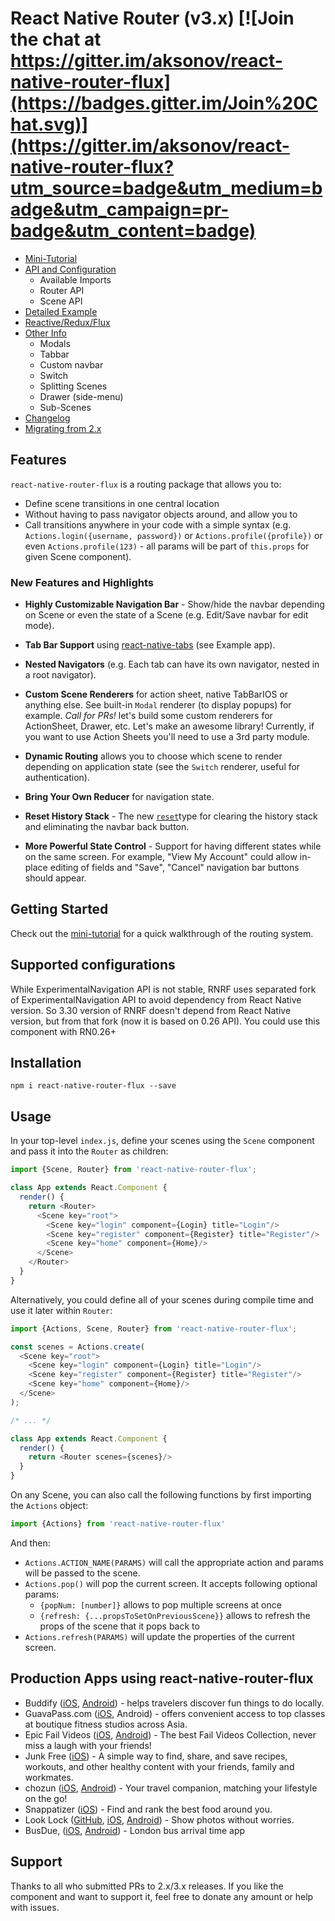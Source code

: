 # React Native Router (v3.x) [![Join the chat at https://gitter.im/aksonov/react-native-router-flux](https://badges.gitter.im/Join%20Chat.svg)](https://gitter.im/aksonov/react-native-router-flux?utm_source=badge&utm_medium=badge&utm_campaign=pr-badge&utm_content=badge)

- [Mini-Tutorial](https://github.com/aksonov/react-native-router-flux/blob/v3/docs/MINI_TUTORIAL.md)
- [API and Configuration](https://github.com/aksonov/react-native-router-flux/blob/v3/docs/API_CONFIGURATION.md)
  - Available Imports
  - Router API
  - Scene API
- [Detailed Example](https://github.com/aksonov/react-native-router-flux/blob/v3/docs/DETAILED_EXAMPLE.md)
- [Reactive/Redux/Flux](https://github.com/aksonov/react-native-router-flux/blob/v3/docs/REDUX_FLUX.md)
- [Other Info](https://github.com/aksonov/react-native-router-flux/blob/v3/docs/OTHER_INFO.md)
  - Modals
  - Tabbar
  - Custom navbar
  - Switch
  - Splitting Scenes
  - Drawer (side-menu)
  - Sub-Scenes
- [Changelog](https://github.com/aksonov/react-native-router-flux/blob/v3/docs/CHANGELOG.md)
- [Migrating from 2.x](https://github.com/aksonov/react-native-router-flux/blob/v3/docs/MIGRATION.md)

## Features

`react-native-router-flux` is a routing package that allows you to:

- Define scene transitions in one central location
- Without having to pass navigator objects around, and allow you to
- Call transitions anywhere in your code with a simple syntax (e.g. `Actions.login({username, password})` or `Actions.profile({profile})` or even `Actions.profile(123)` - all params will be part of `this.props` for given Scene component).

### New Features and Highlights

- **Highly Customizable Navigation Bar** - Show/hide the navbar depending on Scene or even the state of a Scene (e.g. Edit/Save navbar for edit mode).

- **Tab Bar Support** using [react-native-tabs](https://github.com/aksonov/react-native-tabs) (see Example app).

- **Nested Navigators** (e.g. Each tab can have its own navigator, nested in a root navigator).

- **Custom Scene Renderers** for action sheet, native TabBarIOS or anything else. See built-in `Modal` renderer (to display popups) for example. *Call for PRs!* let's build some custom renderers for ActionSheet, Drawer, etc. Let's make an awesome library! Currently, if you want to use Action Sheets you'll need to use a 3rd party module.

- **Dynamic Routing** allows you to choose which scene to render depending on application state (see the `Switch` renderer, useful for authentication).

- **Bring Your Own Reducer** for navigation state.

- **Reset History Stack** - The new [`reset`](https://github.com/aksonov/react-native-router-flux/blob/v3/docs/API_CONFIGURATION.md#scene)type for clearing the history stack and eliminating the navbar back button.

- **More Powerful State Control** - Support for having different states while on the same screen. For example, "View My Account" could allow in-place editing of fields and "Save", "Cancel" navigation bar buttons should appear.

## Getting Started

Check out the [mini-tutorial](https://github.com/aksonov/react-native-router-flux/blob/v3/docs/MINI_TUTORIAL.md) for a quick walkthrough of the routing system.

## Supported configurations

While ExperimentalNavigation API is not stable, RNRF uses separated fork of ExperimentalNavigation API to avoid dependency from React Native version.
So 3.30 version of RNRF doesn't depend from React Native version, but from that fork (now it is based on 0.26 API).
You could use this component with RN0.26+

## Installation
```
npm i react-native-router-flux --save
```

## Usage
In your top-level `index.js`, define your scenes using the `Scene` component and pass it into the `Router` as children:
```js
import {Scene, Router} from 'react-native-router-flux';

class App extends React.Component {
  render() {
    return <Router>
      <Scene key="root">
        <Scene key="login" component={Login} title="Login"/>
        <Scene key="register" component={Register} title="Register"/>
        <Scene key="home" component={Home}/>
      </Scene>
    </Router>
  }
}
```
Alternatively, you could define all of your scenes during compile time and use it later within `Router`:
```js
import {Actions, Scene, Router} from 'react-native-router-flux';

const scenes = Actions.create(
  <Scene key="root">
    <Scene key="login" component={Login} title="Login"/>
    <Scene key="register" component={Register} title="Register"/>
    <Scene key="home" component={Home}/>
  </Scene>
);

/* ... */

class App extends React.Component {
  render() {
    return <Router scenes={scenes}/>
  }
}
```

On any Scene, you can also call the following functions by first importing the `Actions` object:
```js
import {Actions} from 'react-native-router-flux'
```
And then:

* `Actions.ACTION_NAME(PARAMS)` will call the appropriate action and params will be passed to the scene.
* `Actions.pop()` will pop the current screen. It accepts following optional params:
  * `{popNum: [number]}` allows to pop multiple screens at once
  * `{refresh: {...propsToSetOnPreviousScene}}` allows to refresh the props of the scene that it pops back to
* `Actions.refresh(PARAMS)` will update the properties of the current screen.

## Production Apps using react-native-router-flux
+ Buddify ([iOS](https://itunes.apple.com/app/id1149011372), [Android](https://play.google.com/store/apps/details?id=com.buddify)) - helps travelers discover fun things to do locally.
+ GuavaPass.com ([iOS](https://itunes.apple.com/en/app/guavapass-one-pass-fitness/id1050491044?l=en&mt=8), Android) - offers convenient access to top classes at boutique fitness studios across Asia.
+ Epic Fail Videos ([iOS](https://itunes.apple.com/us/app/epic-fail-videos-best-fail/id1115219339), [Android](https://play.google.com/store/apps/details?id=com.hazuu.epicfailvideos)) - The best Fail Videos Collection, never miss a laugh with your friends!
+ Junk Free ([iOS](https://itunes.apple.com/us/app/junk-free-by-junk-free-june/id1109940159)) - A simple way to find, share, and save recipes, workouts, and other healthy content with your friends, family and workmates.
+ chozun ([iOS](https://itunes.apple.com/au/app/chozun/id1097365167), [Android](https://play.google.com/store/apps/details?id=com.chozun)) - Your travel companion, matching your lifestyle on the go!
+ Snappatizer ([iOS](https://itunes.apple.com/us/app/snappatizer-find-rank-best/id1147400405?mt=8)) - Find and rank the best food around you.
+ Look Lock ([GitHub](https://github.com/7kfpun/PhotosReactNative), [iOS](https://itunes.apple.com/us/app/look-lock-show-photos-without/id1151863742), [Android](https://play.google.com/store/apps/details?id=com.kfpun.photos)) - Show photos without worries.
+ BusDue, ([iOS](https://itunes.apple.com/gb/app/busdue/id1185327843?mt=8), [Android](https://play.google.com/store/apps/details?id=com.busdue)) - London bus arrival time app

## Support
Thanks to all who submitted PRs to 2.x/3.x releases. If you like the component and want to support it, feel free to donate any amount or help with issues.




